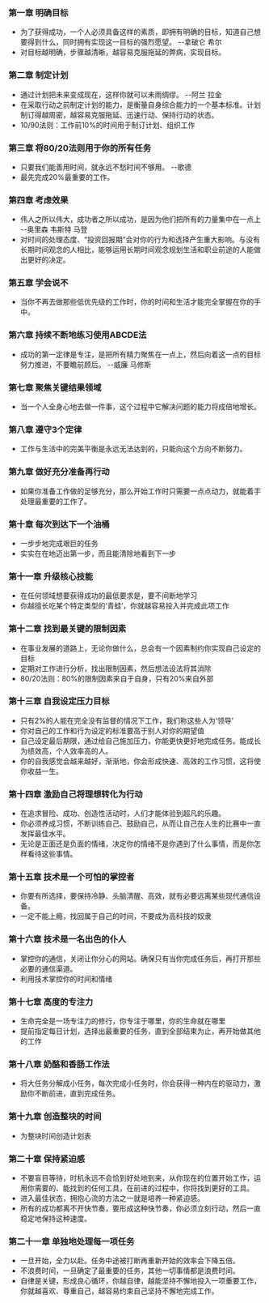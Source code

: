 ### 第一章 明确目标 ###
  * 为了获得成功，一个人必须具备这样的素质，即拥有明确的目标，知道自己想要得到什么，同时拥有实现这一目标的强烈愿望。 --拿破仑 希尔
  * 对目标越明确，步骤越清晰，越容易克服拖延的弊病，实现目标。

### 第二章 制定计划 ###
  * 通过计划把未来变成现在，这样你就可以未雨绸缪。 --阿兰 拉金
  * 在采取行动之前制定计划的能力，是衡量自身综合能力的一个基本标准。计划制订得越周密，越容易克服拖延、迅速行动、保持行动的状态。
  * 10/90法则：工作前10%的时间用于制订计划、组织工作

### 第三章 将80/20法则用于你的所有任务 ###
  * 只要我们能善用时间，就永远不愁时间不够用。 --歌德
  * 最先完成20%最重要的工作。

### 第四章 考虑效果 ###
  * 伟人之所以伟大，成功者之所以成功，是因为他们把所有的力量集中在一点上 --奥里森 韦斯特 马登
  * 对时间的处理态度、“投资回报期”会对你的行为和选择产生重大影响。与没有长期时间观念的人相比，能够运用长期时间观念规划生活和职业前途的人能做出更好的决定。

### 第五章 学会说不 ###
  * 当你不再去做那些低优先级的工作时，你的时间和生活才能完全掌握在你的手中。

### 第六章 持续不断地练习使用ABCDE法 ###
  * 成功的第一定律是专注，是把所有精力聚焦在一点上，然后向着这一点的目标努力推进，不要瞻前顾后。 --威廉 马修斯

### 第七章 聚焦关键结果领域 ###
  * 当一个人全身心地去做一件事，这个过程中它解决问题的能力将成倍地增长。

### 第八章 遵守3个定律 ###
  * 工作与生活中的完美平衡是永远无法达到的，只能向这个方向不断努力。

### 第九章 做好充分准备再行动 ###
  * 如果你准备工作做的足够充分，那么开始工作时只需要一点点动力，就能着手处理最重要的工作了。

### 第十章 每次到达下一个油桶
  * 一步步地完成艰巨的任务
  * 实实在在地迈出第一步，而且能清除地看到下一步

### 第十一章 升级核心技能
  * 在任何领域想要获得成功的最低要求是，要不间断地学习
  * 你越擅长吃某个特定类型的‘青蛙’，你就越容易投入并完成此项工作

### 第十二章 找到最关键的限制因素
  * 在事业发展的道路上，无论你做什么，总会有一个因素制约你实现自己设定的目标
  * 定期对工作进行分析，找出限制因素，然后想法设法将其消除
  * 80/20法则：80%的限制因素来自于自身，只有20%来自外部


### 第十三章 自我设定压力目标
  * 只有2%的人能在完全没有监督的情况下工作，我们称这些人为‘领导’
  * 你对自己的工作和行为设定的标准要高于别人对你的期望值
  * 自己设定最后期限，通过给自己施加压力，你能更快更好地完成任务。能成长为绩效高，个人效率高的人。
  * 你的自我感觉会越来越好，渐渐地，你会形成快速、高效的工作习惯，这将使你收益一生。

### 第十四章 激励自己将理想转化为行动
  * 在追求冒险、成功、创造性活动时，人们才能体验到超凡的乐趣。
  * 你必须养成习惯，不断训练自己、鼓励自己，从而让自己在人生的比赛中一直发挥最佳水平。
  * 无论是正面还是负面的情绪，决定你的情绪不是你遇到了什么事情，而是你怎样看待这些事情。

### 第十五章 技术是一个可怕的掌控者
  * 你要有所选择，要保持冷静、头脑清醒、高效，就有必要远离某些现代通信设备。
  * 一定不能上瘾，找回属于自己的时间，不要成为高科技的奴隶

### 第十六章 技术是一名出色的仆人
  * 掌控你的通信，关闭让你分心的网站。确保只有当你完成任务后，再打开那些必要的通信渠道。
  * 利用技术掌控你的时间和情绪

### 第十七章 高度的专注力
  * 生命完全是一场专注力的修行，你专注于哪里，你的生命就在哪里
  * 提前指定每日计划，选择出最重要的任务，直到全部结束为止，再开始做其他的工作

### 第十八章 奶酪和香肠工作法
  * 将大任务分解成小任务，每次完成小任务时，你会获得一种内在的驱动力，激励你不断前进，直到完成任务。

### 第十九章 创造整块的时间
  * 为整块时间创造计划表

### 第二十章 保持紧迫感
  * 不要盲目等待，时机永远不会恰到好处地到来，从你现在的位置开始工作，运用你需要的、能找到的任何工具，在前进的过程中，你将找到更好的工具。
  * 进入最佳状态，拥抱心流的方法之一就是培养一种紧迫感。
  * 所有的成功都离不开快节奏，要形成这种快节奏，你必须立刻行动，然后一直稳定地保持这种速度。

### 第二十一章 单独地处理每一项任务
  * 一旦开始，全力以赴。任务中途被打断再重新开始的效率会下降五倍。
  * 不浪费时间，一旦确定了最重要的任务，其他一切事情都是浪费时间。
  * 自律是关键，形成良心循环，你越自律，越能坚持不懈地投入一项重要工作，你就越喜欢、尊重自己，越容易约束自己坚持不懈地完成工作。